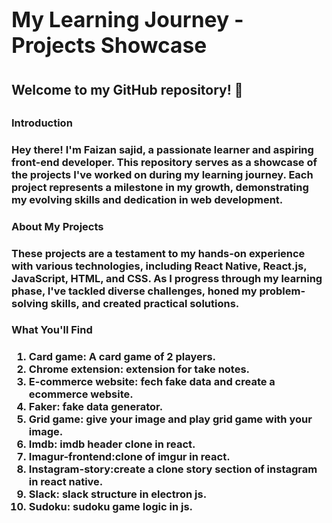 # <span style="font-size:larger;">My Learning Journey - Projects Showcase</span>

# <h2>Welcome to my GitHub repository! 👋<h2/>

 <h3>Introduction<h3/> 
  
Hey there! I'm Faizan sajid, a passionate learner and aspiring front-end developer. This repository serves as a showcase of the projects I've worked on during my learning journey. Each project represents a milestone in my growth, demonstrating my evolving skills and dedication in web development.

 <h3>About My Projects<h3/>
  
These projects are a testament to my hands-on experience with various technologies, including React Native, React.js, JavaScript, HTML, and CSS. As I progress through my learning phase, I've tackled diverse challenges, honed my problem-solving skills, and created practical solutions.

 <h3>What You'll Find<h3/>
  
1. Card game: A card game of 2 players.
2. Chrome extension: extension for take notes.
3. E-commerce website: fech fake data and create a ecommerce website.
4. Faker: fake data generator.
5. Grid game: give your image and play grid game with your image.
6. Imdb: imdb header clone in react.
7. Imagur-frontend:clone of imgur in react.
8. Instagram-story:create a clone story section of instagram in react native.
9. Slack: slack structure in electron js.
10. Sudoku: sudoku game logic in js.
